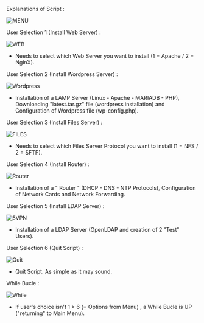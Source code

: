 Explanations of Script : 

![MENU](https://user-images.githubusercontent.com/86099683/123841302-ac192d00-d90f-11eb-8b30-fbaa130b17c1.png)



User Selection 1 (Install Web Server) :

![WEB](https://user-images.githubusercontent.com/86099683/123459315-6b0adb00-d5e6-11eb-8fc3-03de3193e1cc.png)



- Needs to select which Web Server you want to install (1 = Apache / 2 = NginX).


User Selection 2 (Install Wordpress Server) :

![Wordpress](https://user-images.githubusercontent.com/86099683/123459417-8d045d80-d5e6-11eb-91a1-a4ef6fd02eca.png)

- Installation of a LAMP Server (Linux - Apache - MARIADB - PHP), Downloading  "latest.tar.gz" file (wordpress installation) and Configuration of Wordpress file (wp-config.php).


User Selection 3 (Install Files Server) :

![FILES](https://user-images.githubusercontent.com/86099683/123460292-b2de3200-d5e7-11eb-9938-4ceac647724a.png)

- Needs to select which Files Server Protocol you want to install (1 = NFS / 2 = SFTP).


User Selection 4 (Install Router) :

![Router](https://user-images.githubusercontent.com/86099683/123460702-50396600-d5e8-11eb-9769-00f18cb23313.png)

- Installation of a " Router " (DHCP - DNS - NTP Protocols), Configuration of Network Cards and Network Forwarding.



User Selection 5 (Install LDAP Server) :

![5VPN](https://user-images.githubusercontent.com/86099683/123841467-e2ef4300-d90f-11eb-8581-a1365ca5a0b5.png)


- Installation of a LDAP Server (OpenLDAP and creation of 2 "Test" Users).



User Selection 6 (Quit Script) :

![Quit](https://user-images.githubusercontent.com/86099683/123461873-e8841a80-d5e9-11eb-83bd-e98bda97cf5f.png)


- Quit Script. As simple as it may sound.


While Bucle : 

![While](https://user-images.githubusercontent.com/86099683/123461828-d86c3b00-d5e9-11eb-8518-63bd1570847f.png)


- If user's choice isn't 1 > 6 (= Options from Menu) , a While Bucle is UP ("returning" to Main Menu).



